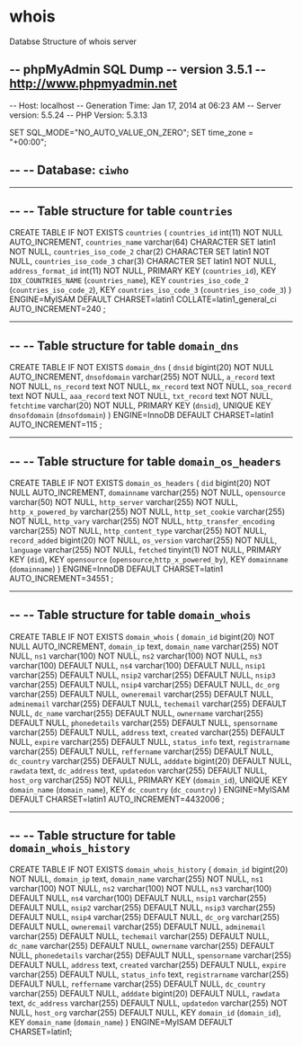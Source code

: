 whois
=====

Databse Structure of whois server

-- phpMyAdmin SQL Dump
-- version 3.5.1
-- http://www.phpmyadmin.net
--
-- Host: localhost
-- Generation Time: Jan 17, 2014 at 06:23 AM
-- Server version: 5.5.24
-- PHP Version: 5.3.13

SET SQL_MODE="NO_AUTO_VALUE_ON_ZERO";
SET time_zone = "+00:00";

--
-- Database: `ciwho`
--

-- --------------------------------------------------------

--
-- Table structure for table `countries`
--

CREATE TABLE IF NOT EXISTS `countries` (
  `countries_id` int(11) NOT NULL AUTO_INCREMENT,
  `countries_name` varchar(64) CHARACTER SET latin1 NOT NULL,
  `countries_iso_code_2` char(2) CHARACTER SET latin1 NOT NULL,
  `countries_iso_code_3` char(3) CHARACTER SET latin1 NOT NULL,
  `address_format_id` int(11) NOT NULL,
  PRIMARY KEY (`countries_id`),
  KEY `IDX_COUNTRIES_NAME` (`countries_name`),
  KEY `countries_iso_code_2` (`countries_iso_code_2`),
  KEY `countries_iso_code_3` (`countries_iso_code_3`)
) ENGINE=MyISAM  DEFAULT CHARSET=latin1 COLLATE=latin1_general_ci AUTO_INCREMENT=240 ;

-- --------------------------------------------------------

--
-- Table structure for table `domain_dns`
--

CREATE TABLE IF NOT EXISTS `domain_dns` (
  `dnsid` bigint(20) NOT NULL AUTO_INCREMENT,
  `dnsofdomain` varchar(255) NOT NULL,
  `a_record` text NOT NULL,
  `ns_record` text NOT NULL,
  `mx_record` text NOT NULL,
  `soa_record` text NOT NULL,
  `aaa_record` text NOT NULL,
  `txt_record` text NOT NULL,
  `fetchtime` varchar(20) NOT NULL,
  PRIMARY KEY (`dnsid`),
  UNIQUE KEY `dnsofdomain` (`dnsofdomain`)
) ENGINE=InnoDB  DEFAULT CHARSET=latin1 AUTO_INCREMENT=115 ;

-- --------------------------------------------------------

--
-- Table structure for table `domain_os_headers`
--

CREATE TABLE IF NOT EXISTS `domain_os_headers` (
  `did` bigint(20) NOT NULL AUTO_INCREMENT,
  `domainname` varchar(255) NOT NULL,
  `opensource` varchar(50) NOT NULL,
  `http_server` varchar(255) NOT NULL,
  `http_x_powered_by` varchar(255) NOT NULL,
  `http_set_cookie` varchar(255) NOT NULL,
  `http_vary` varchar(255) NOT NULL,
  `http_transfer_encoding` varchar(255) NOT NULL,
  `http_content_type` varchar(255) NOT NULL,
  `record_added` bigint(20) NOT NULL,
  `os_version` varchar(255) NOT NULL,
  `language` varchar(255) NOT NULL,
  `fetched` tinyint(1) NOT NULL,
  PRIMARY KEY (`did`),
  KEY `opensource` (`opensource`,`http_x_powered_by`),
  KEY `domainname` (`domainname`)
) ENGINE=InnoDB  DEFAULT CHARSET=latin1 AUTO_INCREMENT=34551 ;

-- --------------------------------------------------------

--
-- Table structure for table `domain_whois`
--

CREATE TABLE IF NOT EXISTS `domain_whois` (
  `domain_id` bigint(20) NOT NULL AUTO_INCREMENT,
  `domain_ip` text,
  `domain_name` varchar(255) NOT NULL,
  `ns1` varchar(100) NOT NULL,
  `ns2` varchar(100) NOT NULL,
  `ns3` varchar(100) DEFAULT NULL,
  `ns4` varchar(100) DEFAULT NULL,
  `nsip1` varchar(255) DEFAULT NULL,
  `nsip2` varchar(255) DEFAULT NULL,
  `nsip3` varchar(255) DEFAULT NULL,
  `nsip4` varchar(255) DEFAULT NULL,
  `dc_org` varchar(255) DEFAULT NULL,
  `owneremail` varchar(255) DEFAULT NULL,
  `adminemail` varchar(255) DEFAULT NULL,
  `techemail` varchar(255) DEFAULT NULL,
  `dc_name` varchar(255) DEFAULT NULL,
  `ownername` varchar(255) DEFAULT NULL,
  `phonedetails` varchar(255) DEFAULT NULL,
  `spensorname` varchar(255) DEFAULT NULL,
  `address` text,
  `created` varchar(255) DEFAULT NULL,
  `expire` varchar(255) DEFAULT NULL,
  `status_info` text,
  `registrarname` varchar(255) DEFAULT NULL,
  `reffername` varchar(255) DEFAULT NULL,
  `dc_country` varchar(255) DEFAULT NULL,
  `adddate` bigint(20) DEFAULT NULL,
  `rawdata` text,
  `dc_address` text,
  `updatedon` varchar(255) DEFAULT NULL,
  `host_org` varchar(255) NOT NULL,
  PRIMARY KEY (`domain_id`),
  UNIQUE KEY `domain_name` (`domain_name`),
  KEY `dc_country` (`dc_country`)
) ENGINE=MyISAM  DEFAULT CHARSET=latin1 AUTO_INCREMENT=4432006 ;

-- --------------------------------------------------------

--
-- Table structure for table `domain_whois_history`
--

CREATE TABLE IF NOT EXISTS `domain_whois_history` (
  `domain_id` bigint(20) NOT NULL,
  `domain_ip` text,
  `domain_name` varchar(255) NOT NULL,
  `ns1` varchar(100) NOT NULL,
  `ns2` varchar(100) NOT NULL,
  `ns3` varchar(100) DEFAULT NULL,
  `ns4` varchar(100) DEFAULT NULL,
  `nsip1` varchar(255) DEFAULT NULL,
  `nsip2` varchar(255) DEFAULT NULL,
  `nsip3` varchar(255) DEFAULT NULL,
  `nsip4` varchar(255) DEFAULT NULL,
  `dc_org` varchar(255) DEFAULT NULL,
  `owneremail` varchar(255) DEFAULT NULL,
  `adminemail` varchar(255) DEFAULT NULL,
  `techemail` varchar(255) DEFAULT NULL,
  `dc_name` varchar(255) DEFAULT NULL,
  `ownername` varchar(255) DEFAULT NULL,
  `phonedetails` varchar(255) DEFAULT NULL,
  `spensorname` varchar(255) DEFAULT NULL,
  `address` text,
  `created` varchar(255) DEFAULT NULL,
  `expire` varchar(255) DEFAULT NULL,
  `status_info` text,
  `registrarname` varchar(255) DEFAULT NULL,
  `reffername` varchar(255) DEFAULT NULL,
  `dc_country` varchar(255) DEFAULT NULL,
  `adddate` bigint(20) DEFAULT NULL,
  `rawdata` text,
  `dc_address` varchar(255) DEFAULT NULL,
  `updatedon` varchar(255) NOT NULL,
  `host_org` varchar(255) DEFAULT NULL,
  KEY `domain_id` (`domain_id`),
  KEY `domain_name` (`domain_name`)
) ENGINE=MyISAM DEFAULT CHARSET=latin1;


